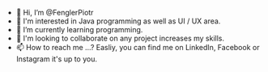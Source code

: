 - 👋 Hi, I’m @FenglerPiotr
- 👀 I'm interested in Java programming as well as UI / UX area.
- 🌱 I’m currently learning programming.
- 💞️ I'm looking to collaborate on any project increases my skills. 
- 📫 How to reach me ...? Easliy, you can find me on LinkedIn, Facebook or Instagram it's up to you.

<!---
FenglerPiotr/FenglerPiotr is a ✨ special ✨ repository because its `README.md` (this file) appears on your GitHub profile.
You can click the Preview link to take a look at your changes.
--->
